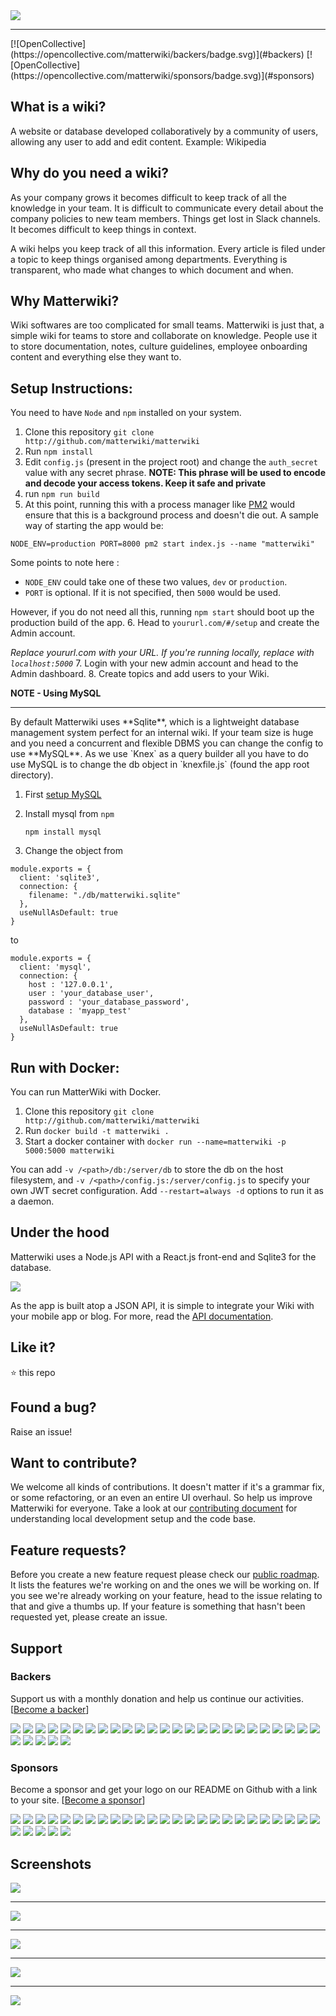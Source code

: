 <img src="https://github.com/Matterwiki/matterwiki.github.io/blob/master/assets/logo-header.png?raw=true" />

<hr/>
[![OpenCollective](https://opencollective.com/matterwiki/backers/badge.svg)](#backers) 
[![OpenCollective](https://opencollective.com/matterwiki/sponsors/badge.svg)](#sponsors)

## What is a wiki?
A website or database developed collaboratively by a community of users, allowing any user to add and edit content. Example: Wikipedia

## Why do you need a wiki?
As your company grows it becomes difficult to keep track of all the knowledge in your team. It is difficult to communicate every detail about the company policies to new team members. Things get lost in Slack channels. It becomes difficult to keep things in context.

A wiki helps you keep track of all this information. Every article is filed under a topic to keep things organised among departments. Everything is transparent, who made what changes to which document and when.

## Why Matterwiki?
Wiki softwares are too complicated for small teams. Matterwiki is just that, a simple wiki for teams to store and collaborate on knowledge.
People use it to store documentation, notes, culture guidelines, employee onboarding content and everything else they want to.


## Setup Instructions:

You need to have `Node` and `npm` installed on your system.

1. Clone this repository `git clone http://github.com/matterwiki/matterwiki`
2. Run `npm install`
3. Edit `config.js` (present in the project root) and change the `auth_secret` value with any secret phrase.
  **NOTE: This phrase will be used to encode and decode your access tokens. Keep it safe and private**
4. run `npm run build`
5. At this point, running this with a process manager like [PM2](http://pm2.keymetrics.io/) would ensure that this is a background process and doesn't die out.  A sample way of starting the app would be:

  ```
  NODE_ENV=production PORT=8000 pm2 start index.js --name "matterwiki"
  ```
  Some points to note here :
  * `NODE_ENV` could take one of these two values, `dev` or `production`. 
  * `PORT` is optional. If it is not specified, then `5000` would be used.
  
  However, if you do not need all this, running `npm start` should boot up the production build of the app.
6. Head to `yoururl.com/#/setup` and create the Admin account.

  _Replace yoururl.com with your URL. If you're running locally, replace with `localhost:5000`_
7. Login with your new admin account and head to the Admin dashboard.
8. Create topics and add users to your Wiki.


**NOTE - Using MySQL**
<hr/>
By default Matterwiki uses **Sqlite**, which is a lightweight database management system perfect for an internal wiki.
If your team size is huge and you need a concurrent and flexible DBMS you can change the config to use **MySQL**.
As we use `Knex` as a query builder all you have to do use MySQL is to change the db object in `knexfile.js` (found the app root directory).

1. First [setup MySQL](http://dev.mysql.com/doc/mysql-getting-started/en/#mysql-getting-started-installing)

2. Install mysql from `npm`

   ```
   npm install mysql
   ```

3. Change the object from

```
module.exports = {
  client: 'sqlite3',
  connection: {
    filename: "./db/matterwiki.sqlite"
  },
  useNullAsDefault: true
}
```

to

```
module.exports = {
  client: 'mysql',
  connection: {
    host : '127.0.0.1',
    user : 'your_database_user',
    password : 'your_database_password',
    database : 'myapp_test'
  },
  useNullAsDefault: true
}
```

## Run with Docker:

You can run MatterWiki with Docker.

1. Clone this repository `git clone http://github.com/matterwiki/matterwiki`
2. Run `docker build -t matterwiki .`
3. Start a docker container with `docker run --name=matterwiki -p 5000:5000 matterwiki`

You can add `-v /<path>/db:/server/db` to store the db on the host filesystem, and `-v /<path>/config.js:/server/config.js`
to specify your own JWT secret configuration. Add `--restart=always -d` options to run it as a daemon.


## Under the hood

Matterwiki uses a Node.js API with a React.js front-end and Sqlite3 for the database.

<img src="https://github.com/Matterwiki/matterwiki.github.io/blob/master/assets/technologies.png?raw=true" />

As the app is built atop a JSON API, it is simple to integrate your Wiki with your mobile app or blog.
For more, read the [API documentation](https://github.com/matterwiki/matterwiki/blob/master/API.md).

## Like it?

:star: this repo

## Found a bug?

Raise an issue!

## Want to contribute?

We welcome all kinds of contributions. It doesn't matter if it's a grammar fix, or some refactoring, or an even an entire UI overhaul. So help us improve Matterwiki for everyone. Take a look at our [contributing document](https://github.com/Matterwiki/Matterwiki/blob/master/CONTRIBUTING.md) for understanding local development setup and the code base.

## Feature requests?

Before you create a new feature request please check our [public roadmap](https://trello.com/b/OktmtAve/feature-roadmap). It lists the features we're working on and the ones we will be working on.
If you see we're already working on your feature, head to the issue relating to that and give a thumbs up.
If your feature is something that hasn't been requested yet, please create an issue.

## Support

### Backers
Support us with a monthly donation and help us continue our activities. [[Become a backer](https://opencollective.com/Matterwiki#backer)]

<a href="https://opencollective.com/Matterwiki/backer/0/website" target="_blank"><img src="https://opencollective.com/Matterwiki/backer/0/avatar.svg"></a>
<a href="https://opencollective.com/Matterwiki/backer/1/website" target="_blank"><img src="https://opencollective.com/Matterwiki/backer/1/avatar.svg"></a>
<a href="https://opencollective.com/Matterwiki/backer/2/website" target="_blank"><img src="https://opencollective.com/Matterwiki/backer/2/avatar.svg"></a>
<a href="https://opencollective.com/Matterwiki/backer/3/website" target="_blank"><img src="https://opencollective.com/Matterwiki/backer/3/avatar.svg"></a>
<a href="https://opencollective.com/Matterwiki/backer/4/website" target="_blank"><img src="https://opencollective.com/Matterwiki/backer/4/avatar.svg"></a>
<a href="https://opencollective.com/Matterwiki/backer/5/website" target="_blank"><img src="https://opencollective.com/Matterwiki/backer/5/avatar.svg"></a>
<a href="https://opencollective.com/Matterwiki/backer/6/website" target="_blank"><img src="https://opencollective.com/Matterwiki/backer/6/avatar.svg"></a>
<a href="https://opencollective.com/Matterwiki/backer/7/website" target="_blank"><img src="https://opencollective.com/Matterwiki/backer/7/avatar.svg"></a>
<a href="https://opencollective.com/Matterwiki/backer/8/website" target="_blank"><img src="https://opencollective.com/Matterwiki/backer/8/avatar.svg"></a>
<a href="https://opencollective.com/Matterwiki/backer/9/website" target="_blank"><img src="https://opencollective.com/Matterwiki/backer/9/avatar.svg"></a>
<a href="https://opencollective.com/Matterwiki/backer/10/website" target="_blank"><img src="https://opencollective.com/Matterwiki/backer/10/avatar.svg"></a>
<a href="https://opencollective.com/Matterwiki/backer/11/website" target="_blank"><img src="https://opencollective.com/Matterwiki/backer/11/avatar.svg"></a>
<a href="https://opencollective.com/Matterwiki/backer/12/website" target="_blank"><img src="https://opencollective.com/Matterwiki/backer/12/avatar.svg"></a>
<a href="https://opencollective.com/Matterwiki/backer/13/website" target="_blank"><img src="https://opencollective.com/Matterwiki/backer/13/avatar.svg"></a>
<a href="https://opencollective.com/Matterwiki/backer/14/website" target="_blank"><img src="https://opencollective.com/Matterwiki/backer/14/avatar.svg"></a>
<a href="https://opencollective.com/Matterwiki/backer/15/website" target="_blank"><img src="https://opencollective.com/Matterwiki/backer/15/avatar.svg"></a>
<a href="https://opencollective.com/Matterwiki/backer/16/website" target="_blank"><img src="https://opencollective.com/Matterwiki/backer/16/avatar.svg"></a>
<a href="https://opencollective.com/Matterwiki/backer/17/website" target="_blank"><img src="https://opencollective.com/Matterwiki/backer/17/avatar.svg"></a>
<a href="https://opencollective.com/Matterwiki/backer/18/website" target="_blank"><img src="https://opencollective.com/Matterwiki/backer/18/avatar.svg"></a>
<a href="https://opencollective.com/Matterwiki/backer/19/website" target="_blank"><img src="https://opencollective.com/Matterwiki/backer/19/avatar.svg"></a>
<a href="https://opencollective.com/Matterwiki/backer/20/website" target="_blank"><img src="https://opencollective.com/Matterwiki/backer/20/avatar.svg"></a>
<a href="https://opencollective.com/Matterwiki/backer/21/website" target="_blank"><img src="https://opencollective.com/Matterwiki/backer/21/avatar.svg"></a>
<a href="https://opencollective.com/Matterwiki/backer/22/website" target="_blank"><img src="https://opencollective.com/Matterwiki/backer/22/avatar.svg"></a>
<a href="https://opencollective.com/Matterwiki/backer/23/website" target="_blank"><img src="https://opencollective.com/Matterwiki/backer/23/avatar.svg"></a>
<a href="https://opencollective.com/Matterwiki/backer/24/website" target="_blank"><img src="https://opencollective.com/Matterwiki/backer/24/avatar.svg"></a>
<a href="https://opencollective.com/Matterwiki/backer/25/website" target="_blank"><img src="https://opencollective.com/Matterwiki/backer/25/avatar.svg"></a>
<a href="https://opencollective.com/Matterwiki/backer/26/website" target="_blank"><img src="https://opencollective.com/Matterwiki/backer/26/avatar.svg"></a>
<a href="https://opencollective.com/Matterwiki/backer/27/website" target="_blank"><img src="https://opencollective.com/Matterwiki/backer/27/avatar.svg"></a>
<a href="https://opencollective.com/Matterwiki/backer/28/website" target="_blank"><img src="https://opencollective.com/Matterwiki/backer/28/avatar.svg"></a>
<a href="https://opencollective.com/Matterwiki/backer/29/website" target="_blank"><img src="https://opencollective.com/Matterwiki/backer/29/avatar.svg"></a>

### Sponsors
Become a sponsor and get your logo on our README on Github with a link to your site. [[Become a sponsor](https://opencollective.com/Matterwiki#sponsor)]

<a href="https://opencollective.com/Matterwiki/sponsor/0/website" target="_blank"><img src="https://opencollective.com/Matterwiki/sponsor/0/avatar.svg"></a>
<a href="https://opencollective.com/Matterwiki/sponsor/1/website" target="_blank"><img src="https://opencollective.com/Matterwiki/sponsor/1/avatar.svg"></a>
<a href="https://opencollective.com/Matterwiki/sponsor/2/website" target="_blank"><img src="https://opencollective.com/Matterwiki/sponsor/2/avatar.svg"></a>
<a href="https://opencollective.com/Matterwiki/sponsor/3/website" target="_blank"><img src="https://opencollective.com/Matterwiki/sponsor/3/avatar.svg"></a>
<a href="https://opencollective.com/Matterwiki/sponsor/4/website" target="_blank"><img src="https://opencollective.com/Matterwiki/sponsor/4/avatar.svg"></a>
<a href="https://opencollective.com/Matterwiki/sponsor/5/website" target="_blank"><img src="https://opencollective.com/Matterwiki/sponsor/5/avatar.svg"></a>
<a href="https://opencollective.com/Matterwiki/sponsor/6/website" target="_blank"><img src="https://opencollective.com/Matterwiki/sponsor/6/avatar.svg"></a>
<a href="https://opencollective.com/Matterwiki/sponsor/7/website" target="_blank"><img src="https://opencollective.com/Matterwiki/sponsor/7/avatar.svg"></a>
<a href="https://opencollective.com/Matterwiki/sponsor/8/website" target="_blank"><img src="https://opencollective.com/Matterwiki/sponsor/8/avatar.svg"></a>
<a href="https://opencollective.com/Matterwiki/sponsor/9/website" target="_blank"><img src="https://opencollective.com/Matterwiki/sponsor/9/avatar.svg"></a>
<a href="https://opencollective.com/Matterwiki/sponsor/10/website" target="_blank"><img src="https://opencollective.com/Matterwiki/sponsor/10/avatar.svg"></a>
<a href="https://opencollective.com/Matterwiki/sponsor/11/website" target="_blank"><img src="https://opencollective.com/Matterwiki/sponsor/11/avatar.svg"></a>
<a href="https://opencollective.com/Matterwiki/sponsor/12/website" target="_blank"><img src="https://opencollective.com/Matterwiki/sponsor/12/avatar.svg"></a>
<a href="https://opencollective.com/Matterwiki/sponsor/13/website" target="_blank"><img src="https://opencollective.com/Matterwiki/sponsor/13/avatar.svg"></a>
<a href="https://opencollective.com/Matterwiki/sponsor/14/website" target="_blank"><img src="https://opencollective.com/Matterwiki/sponsor/14/avatar.svg"></a>
<a href="https://opencollective.com/Matterwiki/sponsor/15/website" target="_blank"><img src="https://opencollective.com/Matterwiki/sponsor/15/avatar.svg"></a>
<a href="https://opencollective.com/Matterwiki/sponsor/16/website" target="_blank"><img src="https://opencollective.com/Matterwiki/sponsor/16/avatar.svg"></a>
<a href="https://opencollective.com/Matterwiki/sponsor/17/website" target="_blank"><img src="https://opencollective.com/Matterwiki/sponsor/17/avatar.svg"></a>
<a href="https://opencollective.com/Matterwiki/sponsor/18/website" target="_blank"><img src="https://opencollective.com/Matterwiki/sponsor/18/avatar.svg"></a>
<a href="https://opencollective.com/Matterwiki/sponsor/19/website" target="_blank"><img src="https://opencollective.com/Matterwiki/sponsor/19/avatar.svg"></a>
<a href="https://opencollective.com/Matterwiki/sponsor/20/website" target="_blank"><img src="https://opencollective.com/Matterwiki/sponsor/20/avatar.svg"></a>
<a href="https://opencollective.com/Matterwiki/sponsor/21/website" target="_blank"><img src="https://opencollective.com/Matterwiki/sponsor/21/avatar.svg"></a>
<a href="https://opencollective.com/Matterwiki/sponsor/22/website" target="_blank"><img src="https://opencollective.com/Matterwiki/sponsor/22/avatar.svg"></a>
<a href="https://opencollective.com/Matterwiki/sponsor/23/website" target="_blank"><img src="https://opencollective.com/Matterwiki/sponsor/23/avatar.svg"></a>
<a href="https://opencollective.com/Matterwiki/sponsor/24/website" target="_blank"><img src="https://opencollective.com/Matterwiki/sponsor/24/avatar.svg"></a>
<a href="https://opencollective.com/Matterwiki/sponsor/25/website" target="_blank"><img src="https://opencollective.com/Matterwiki/sponsor/25/avatar.svg"></a>
<a href="https://opencollective.com/Matterwiki/sponsor/26/website" target="_blank"><img src="https://opencollective.com/Matterwiki/sponsor/26/avatar.svg"></a>
<a href="https://opencollective.com/Matterwiki/sponsor/27/website" target="_blank"><img src="https://opencollective.com/Matterwiki/sponsor/27/avatar.svg"></a>
<a href="https://opencollective.com/Matterwiki/sponsor/28/website" target="_blank"><img src="https://opencollective.com/Matterwiki/sponsor/28/avatar.svg"></a>
<a href="https://opencollective.com/Matterwiki/sponsor/29/website" target="_blank"><img src="https://opencollective.com/Matterwiki/sponsor/29/avatar.svg"></a>

## Screenshots

<img src="https://github.com/Matterwiki/matterwiki.github.io/blob/master/assets/screenshot1.png?raw=true" />
<hr/>
<img src="https://github.com/Matterwiki/matterwiki.github.io/blob/master/assets/screenshot2.png?raw=true" />
<hr/>
<img src="https://github.com/Matterwiki/matterwiki.github.io/blob/master/assets/screenshot3.png?raw=true" />
<hr/>
<img src="https://github.com/Matterwiki/matterwiki.github.io/blob/master/assets/screenshot4.png?raw=true" />
<hr/>

<img src="https://github.com/Matterwiki/matterwiki.github.io/blob/master/assets/footer-img.png?raw=true" />

